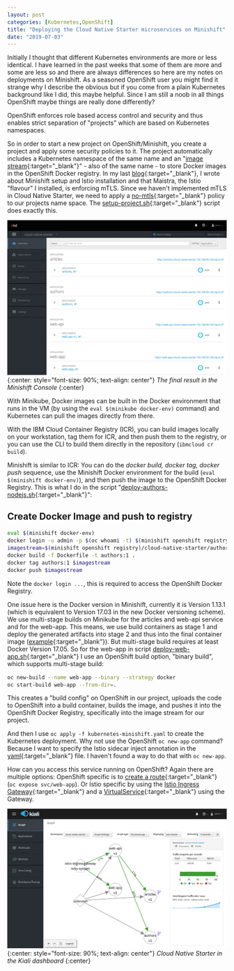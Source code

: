 ```yaml
---
layout: post
categories: [Kubernetes,OpenShift]
title: "Deploying the Cloud Native Starter microservices on Minishift"
date: "2019-07-03"
---
```


Initially I thought that different Kubernetes environments are more or less identical. I have learned in the past weeks that some of them are more and some are less so and there are always differences so here are my notes on deployments on Minishift. As a seasoned OpenShift user you might find it strange why I describe the obvious but if you come from a plain Kubernetes background like I did, this maybe helpful. Since I am still a noob in all things OpenShift maybe things are really done differently?

OpenShift enforces role based access control and security and thus enables strict separation of "projects" which are based on Kubernetes namespaces.

So in order to start a new project on OpenShift/Minishift, you create a project and apply some security policies to it. The project automatically includes a Kubernetes namespace of the same name and an "[image stream](https://docs.openshift.com/enterprise/3.0/architecture/core_concepts/builds_and_image_streams.html#image-streams){:target="_blank"}" - also of the same name - to store Docker images in the OpenShift Docker registry. In my last [blog](https://haralduebele.github.io/2019/06/28/cloud-native-starter-and-openshift-okd-minishift/){:target="_blank"}, I wrote about Minishift setup and Istio installation and that Maistra, the Istio "flavour" I installed, is enforcing mTLS. Since we haven't implemented mTLS in Cloud Native Starter, we need to apply a [no-mtls](https://github.com/IBM/cloud-native-starter/blob/master/minishift-scripts/no-mtls.yaml){:target="_blank"} policy to our projects name space. The [setup-project.sh](https://github.com/IBM/cloud-native-starter/blob/master/minishift-scripts/setup-project.sh){:target="_blank"} script does exactly this.

![](/images/2019/07/selection_463.png)
{:center: style="font-size: 90%; text-align: center"}
_The final result in the Minishift Console_
{:center}

With Minikube, Docker images can be built in the Docker environment that runs in the VM (by using the `eval $(minikube docker-env)` command) and Kubernetes can pull the images directly from there.

With the IBM Cloud Container Registry (ICR), you can build images locally on your workstation, tag them for ICR, and then push them to the registry, or you can use the CLI to build them directly in the repository (`ibmcloud cr build`).

Minishift is similar to ICR: You can do the _docker build, docker tag, docker push_ sequence, use the Minishift Docker environment for the build (`eval $(minishift docker-env)`), and then push the image to the OpenShift Docker Registry. This is what I do in the script "[deploy-authors-nodejs.sh](https://github.com/IBM/cloud-native-starter/blob/master/minishift-scripts/deploy-authors-nodejs.sh){:target="_blank"}":

## Create Docker Image and push to registry 

```sh
eval $(minishift docker-env)
docker login -u admin -p $(oc whoami -t) $(minishift openshift registry)
imagestream=$(minishift openshift registry)/cloud-native-starter/authors:1
docker build -f Dockerfile -t authors:1 .
docker tag authors:1 $imagestream
docker push $imagestream
```

Note the `docker login ...`, this is required to access the OpenShift Docker Registry.

One issue here is the Docker version in Minishift, currently it is Version 1.13.1 (which is equivalent to Version 17.03 in the new Docker versioning scheme). We use multi-stage builds on Minikube for the articles and web-api service and for the web-app. This means, we use build containers as stage 1 and deploy the generated artifacts into stage 2 and thus into the final container image ([example](https://github.com/IBM/cloud-native-starter/blob/master/web-app-vuejs/Dockerfile){:target="_blank"}). But multi-stage build requires at least Docker Version 17.05. So for the web-app in script [deploy-web-app.sh](https://github.com/IBM/cloud-native-starter/blob/master/minishift-scripts/deploy-web-app.sh){:target="_blank"} I use an OpenShift build option, "binary build", which supports multi-stage build:

```sh
oc new-build --name web-app --binary --strategy docker
oc start-build web-app --from-dir=.
```

This creates a "build config" on OpenShift in our project, uploads the code to OpenShift into a build container, builds the image, and pushes it into the OpenShift Docker Registry, specifically into the image stream for our project.

And then I use `oc apply -f kubernetes-minishift.yaml` to create the Kubernetes deployment. Why not use the OpenShift `oc new-app` command? Because I want to specify the Istio sidecar inject annotation in the [yaml](https://github.com/IBM/cloud-native-starter/blob/master/web-app-vuejs/deployment/kubernetes-minishift.yaml){:target="_blank"} file. I haven't found a way to do that with `oc new-app`.

How can you access this service running on OpenShift? Again there are multiple options: OpenShift specific is to [create a route](https://github.com/IBM/cloud-native-starter/blob/master/minishift-scripts/deploy-web-app.sh){:target="_blank"} (`oc expose svc/web-app`). Or Istio specific by using the [Istio Ingress Gateway](https://github.com/IBM/cloud-native-starter/blob/master/istio/istio-ingress-gateway.yaml){:target="_blank"} and a [VirtualService](https://github.com/IBM/cloud-native-starter/blob/master/istio/istio-ingress-service-web-api-v1-only.yaml){:target="_blank"} using the Gateway.

![](/images/2019/07/selection_464.png)
{:center: style="font-size: 90%; text-align: center"}
_Cloud Native Starter in the Kiali dashboard_
{:center}

